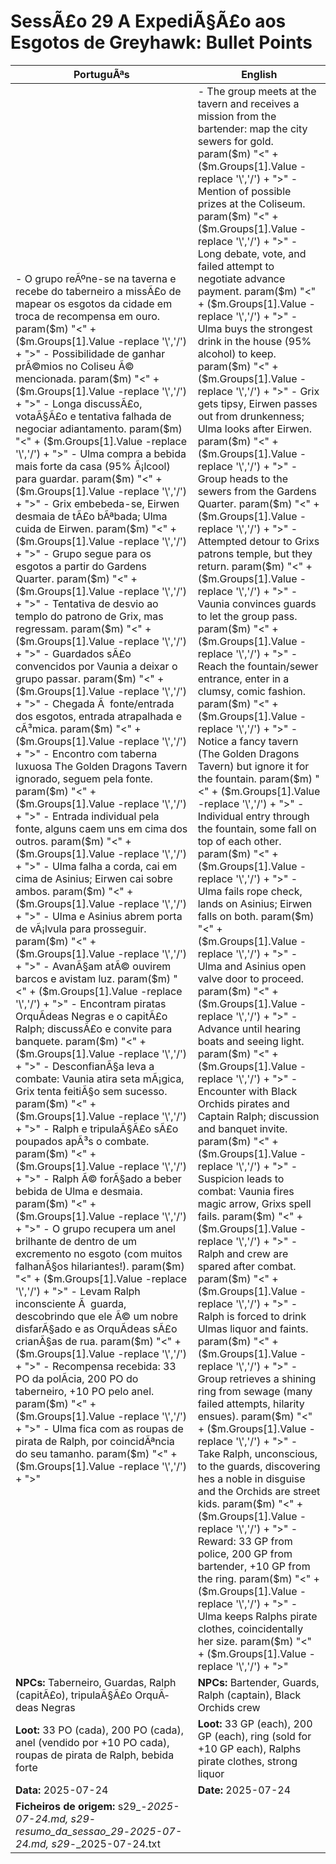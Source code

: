 ﻿# SessÃ£o 29  A ExpediÃ§Ã£o aos Esgotos de Greyhawk: Bullet Points

| PortuguÃªs | English |
|-----------|---------|
| - O grupo reÃºne-se na taverna e recebe do taberneiro a missÃ£o de mapear os esgotos da cidade em troca de recompensa em ouro. param($m) "<" + ($m.Groups[1].Value -replace '\\','/') + ">" - Possibilidade de ganhar prÃ©mios no Coliseu Ã© mencionada. param($m) "<" + ($m.Groups[1].Value -replace '\\','/') + ">" - Longa discussÃ£o, votaÃ§Ã£o e tentativa falhada de negociar adiantamento. param($m) "<" + ($m.Groups[1].Value -replace '\\','/') + ">" - Ulma compra a bebida mais forte da casa (95% Ã¡lcool) para guardar. param($m) "<" + ($m.Groups[1].Value -replace '\\','/') + ">" - Grix embebeda-se, Eirwen desmaia de tÃ£o bÃªbada; Ulma cuida de Eirwen. param($m) "<" + ($m.Groups[1].Value -replace '\\','/') + ">" - Grupo segue para os esgotos a partir do Gardens Quarter. param($m) "<" + ($m.Groups[1].Value -replace '\\','/') + ">" - Tentativa de desvio ao templo do patrono de Grix, mas regressam. param($m) "<" + ($m.Groups[1].Value -replace '\\','/') + ">" - Guardados sÃ£o convencidos por Vaunia a deixar o grupo passar. param($m) "<" + ($m.Groups[1].Value -replace '\\','/') + ">" - Chegada Ã  fonte/entrada dos esgotos, entrada atrapalhada e cÃ³mica. param($m) "<" + ($m.Groups[1].Value -replace '\\','/') + ">" - Encontro com taberna luxuosa The Golden Dragons Tavern ignorado, seguem pela fonte. param($m) "<" + ($m.Groups[1].Value -replace '\\','/') + ">" - Entrada individual pela fonte, alguns caem uns em cima dos outros. param($m) "<" + ($m.Groups[1].Value -replace '\\','/') + ">" - Ulma falha a corda, cai em cima de Asinius; Eirwen cai sobre ambos. param($m) "<" + ($m.Groups[1].Value -replace '\\','/') + ">" - Ulma e Asinius abrem porta de vÃ¡lvula para prosseguir. param($m) "<" + ($m.Groups[1].Value -replace '\\','/') + ">" - AvanÃ§am atÃ© ouvirem barcos e avistam luz. param($m) "<" + ($m.Groups[1].Value -replace '\\','/') + ">" - Encontram piratas OrquÃ­deas Negras e o capitÃ£o Ralph; discussÃ£o e convite para banquete. param($m) "<" + ($m.Groups[1].Value -replace '\\','/') + ">" - DesconfianÃ§a leva a combate: Vaunia atira seta mÃ¡gica, Grix tenta feitiÃ§o sem sucesso. param($m) "<" + ($m.Groups[1].Value -replace '\\','/') + ">" - Ralph e tripulaÃ§Ã£o sÃ£o poupados apÃ³s o combate. param($m) "<" + ($m.Groups[1].Value -replace '\\','/') + ">" - Ralph Ã© forÃ§ado a beber bebida de Ulma e desmaia. param($m) "<" + ($m.Groups[1].Value -replace '\\','/') + ">" - O grupo recupera um anel brilhante de dentro de um excremento no esgoto (com muitos falhanÃ§os hilariantes!). param($m) "<" + ($m.Groups[1].Value -replace '\\','/') + ">" - Levam Ralph inconsciente Ã  guarda, descobrindo que ele Ã© um nobre disfarÃ§ado e as OrquÃ­deas sÃ£o crianÃ§as de rua. param($m) "<" + ($m.Groups[1].Value -replace '\\','/') + ">" - Recompensa recebida: 33 PO da polÃ­cia, 200 PO do taberneiro, +10 PO pelo anel. param($m) "<" + ($m.Groups[1].Value -replace '\\','/') + ">" - Ulma fica com as roupas de pirata de Ralph, por coincidÃªncia do seu tamanho. param($m) "<" + ($m.Groups[1].Value -replace '\\','/') + ">"  | - The group meets at the tavern and receives a mission from the bartender: map the city sewers for gold. param($m) "<" + ($m.Groups[1].Value -replace '\\','/') + ">" - Mention of possible prizes at the Coliseum. param($m) "<" + ($m.Groups[1].Value -replace '\\','/') + ">" - Long debate, vote, and failed attempt to negotiate advance payment. param($m) "<" + ($m.Groups[1].Value -replace '\\','/') + ">" - Ulma buys the strongest drink in the house (95% alcohol) to keep. param($m) "<" + ($m.Groups[1].Value -replace '\\','/') + ">" - Grix gets tipsy, Eirwen passes out from drunkenness; Ulma looks after Eirwen. param($m) "<" + ($m.Groups[1].Value -replace '\\','/') + ">" - Group heads to the sewers from the Gardens Quarter. param($m) "<" + ($m.Groups[1].Value -replace '\\','/') + ">" - Attempted detour to Grixs patrons temple, but they return. param($m) "<" + ($m.Groups[1].Value -replace '\\','/') + ">" - Vaunia convinces guards to let the group pass. param($m) "<" + ($m.Groups[1].Value -replace '\\','/') + ">" - Reach the fountain/sewer entrance, enter in a clumsy, comic fashion. param($m) "<" + ($m.Groups[1].Value -replace '\\','/') + ">" - Notice a fancy tavern (The Golden Dragons Tavern) but ignore it for the fountain. param($m) "<" + ($m.Groups[1].Value -replace '\\','/') + ">" - Individual entry through the fountain, some fall on top of each other. param($m) "<" + ($m.Groups[1].Value -replace '\\','/') + ">" - Ulma fails rope check, lands on Asinius; Eirwen falls on both. param($m) "<" + ($m.Groups[1].Value -replace '\\','/') + ">" - Ulma and Asinius open valve door to proceed. param($m) "<" + ($m.Groups[1].Value -replace '\\','/') + ">" - Advance until hearing boats and seeing light. param($m) "<" + ($m.Groups[1].Value -replace '\\','/') + ">" - Encounter with Black Orchids pirates and Captain Ralph; discussion and banquet invite. param($m) "<" + ($m.Groups[1].Value -replace '\\','/') + ">" - Suspicion leads to combat: Vaunia fires magic arrow, Grixs spell fails. param($m) "<" + ($m.Groups[1].Value -replace '\\','/') + ">" - Ralph and crew are spared after combat. param($m) "<" + ($m.Groups[1].Value -replace '\\','/') + ">" - Ralph is forced to drink Ulmas liquor and faints. param($m) "<" + ($m.Groups[1].Value -replace '\\','/') + ">" - Group retrieves a shining ring from sewage (many failed attempts, hilarity ensues). param($m) "<" + ($m.Groups[1].Value -replace '\\','/') + ">" - Take Ralph, unconscious, to the guards, discovering hes a noble in disguise and the Orchids are street kids. param($m) "<" + ($m.Groups[1].Value -replace '\\','/') + ">" - Reward: 33 GP from police, 200 GP from bartender, +10 GP from the ring. param($m) "<" + ($m.Groups[1].Value -replace '\\','/') + ">" - Ulma keeps Ralphs pirate clothes, coincidentally her size. param($m) "<" + ($m.Groups[1].Value -replace '\\','/') + ">"  |
| **NPCs:** Taberneiro, Guardas, Ralph (capitÃ£o), tripulaÃ§Ã£o OrquÃ­deas Negras | **NPCs:** Bartender, Guards, Ralph (captain), Black Orchids crew |
| **Loot:** 33 PO (cada), 200 PO (cada), anel (vendido por +10 PO cada), roupas de pirata de Ralph, bebida forte | **Loot:** 33 GP (each), 200 GP (each), ring (sold for +10 GP each), Ralphs pirate clothes, strong liquor |
| **Data:** 2025-07-24 | **Date:** 2025-07-24 |
| **Ficheiros de origem:** s29_-_2025-07-24.md, s29_-_resumo_da_sessao_29_-_2025-07-24.md, s29_-_2025-07-24.txt |

























